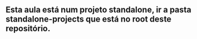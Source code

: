 ## Esta aula está num projeto standalone, ir a pasta standalone-projects que está no root deste repositório.